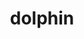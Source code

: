 ---
title: "dolphin"
hashtag: dolphin
related:
  - ocean
tags:
  - mammal
  - animal
type-of:
  - mammal
---